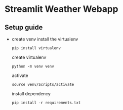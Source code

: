 # Streamlit Weather Webapp

## Setup guide

- create venv
  install the virtualenv

  ```
  pip install virtualenv
  ```

  create virtualenv

  ```
  python -m venv venv
  ```

  activate

  ```
  source venv/Scripts/activate
  ```

  install dependency

  ```
  pip install -r requirements.txt

  ```
